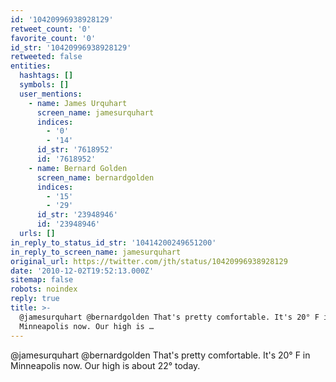 ```yaml
---
id: '10420996938928129'
retweet_count: '0'
favorite_count: '0'
id_str: '10420996938928129'
retweeted: false
entities:
  hashtags: []
  symbols: []
  user_mentions:
    - name: James Urquhart
      screen_name: jamesurquhart
      indices:
        - '0'
        - '14'
      id_str: '7618952'
      id: '7618952'
    - name: Bernard Golden
      screen_name: bernardgolden
      indices:
        - '15'
        - '29'
      id_str: '23948946'
      id: '23948946'
  urls: []
in_reply_to_status_id_str: '10414200249651200'
in_reply_to_screen_name: jamesurquhart
original_url: https://twitter.com/jth/status/10420996938928129
date: '2010-12-02T19:52:13.000Z'
sitemap: false
robots: noindex
reply: true
title: >-
  @jamesurquhart @bernardgolden That's pretty comfortable. It's 20° F in
  Minneapolis now. Our high is …
---
```


@jamesurquhart @bernardgolden That's pretty comfortable. It's 20° F in Minneapolis now. Our high is about 22° today.